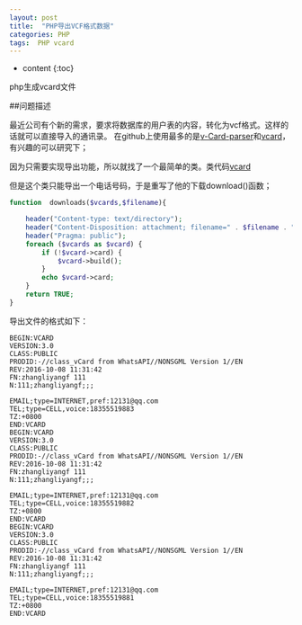 ```yaml
---
layout: post
title:  "PHP导出VCF格式数据"
categories: PHP
tags:  PHP vcard
---
```


* content
{:toc}


php生成vcard文件




##问题描述

最近公司有个新的需求，要求将数据库的用户表的内容，转化为vcf格式。这样的话就可以直接导入的通讯录。
在github上使用最多的是[v-Card-parser](https://github.com/nuovo/vCard-parser)和[vcard](https://github.com/jeroendesloovere/vcard)，有兴趣的可以研究下；




因为只需要实现导出功能，所以就找了一个最简单的类。类代码[vcard](https://github.com/facine/vCard/blob/master/vCard.class.php)

但是这个类只能导出一个电话号码，于是重写了他的下载download()函数；
```php
function  downloads($vcards,$filename){

    header("Content-type: text/directory");
    header("Content-Disposition: attachment; filename=" . $filename . ".vcf");
    header("Pragma: public");
    foreach ($vcards as $vcard) {
        if (!$vcard->card) {
            $vcard->build();
        }
        echo $vcard->card;
    }
    return TRUE;
}
```
导出文件的格式如下：


```
BEGIN:VCARD
VERSION:3.0
CLASS:PUBLIC
PRODID:-//class_vCard from WhatsAPI//NONSGML Version 1//EN
REV:2016-10-08 11:31:42
FN:zhangliyangf 111
N:111;zhangliyangf;;;

EMAIL;type=INTERNET,pref:12131@qq.com
TEL;type=CELL,voice:18355519883
TZ:+0800
END:VCARD
BEGIN:VCARD
VERSION:3.0
CLASS:PUBLIC
PRODID:-//class_vCard from WhatsAPI//NONSGML Version 1//EN
REV:2016-10-08 11:31:42
FN:zhangliyangf 111
N:111;zhangliyangf;;;

EMAIL;type=INTERNET,pref:12131@qq.com
TEL;type=CELL,voice:18355519882
TZ:+0800
END:VCARD
BEGIN:VCARD
VERSION:3.0
CLASS:PUBLIC
PRODID:-//class_vCard from WhatsAPI//NONSGML Version 1//EN
REV:2016-10-08 11:31:42
FN:zhangliyangf 111
N:111;zhangliyangf;;;

EMAIL;type=INTERNET,pref:12131@qq.com
TEL;type=CELL,voice:18355519881
TZ:+0800
END:VCARD


```



